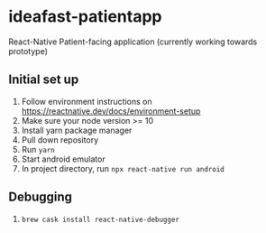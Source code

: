 # ideafast-patientapp

React-Native Patient-facing application (currently working towards prototype)

## Initial set up

1. Follow environment instructions on https://reactnative.dev/docs/environment-setup
1. Make sure your node version >= 10
1. Install yarn package manager
1. Pull down repository
1. Run `yarn`
1. Start android emulator
1. In project directory, run `npx react-native run android`

## Debugging

1. `brew cask install react-native-debugger`

